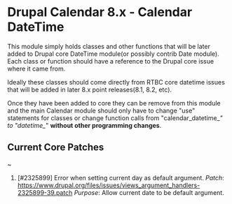 # Drupal Calendar 8.x - Calendar DateTime

This module simply holds classes and other functions that will be later
added to Drupal core DateTime module(or possibly contrib Date module).
Each class or function should have a reference to the Drupal core issue
where it came from.

Ideally these classes should come directly from RTBC core datetime issues
that will be added in later 8.x point releases(8.1, 8.2, etc).

Once they have been added to core they can be remove from this module and the
main Calendar module should only have to change "use" statements for classes
or change function calls from "calendar_datetime_*" to "datetime_*" **without
other programming changes**.

## Current Core Patches
~
1. [#2325899] Error when setting current day as default argument.
 *Patch*: https://www.drupal.org/files/issues/views_argument_handlers-2325899-39.patch
 *Purpose*: Allow current date to be default argument.
